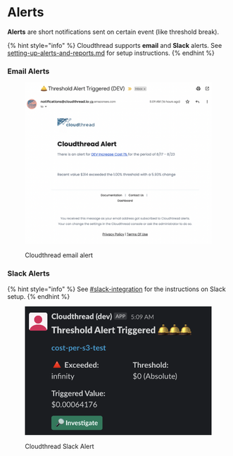 # Alerts

**Alerts** are short notifications sent on certain event (like threshold break).

{% hint style="info" %}
Cloudthread supports **email** and **Slack** alerts. See [setting-up-alerts-and-reports.md](../../guides/monitoring-cloud-costs/setting-up-alerts-and-reports.md "mention") for setup instructions.
{% endhint %}

### Email Alerts

<figure><img src="../../.gitbook/assets/image (25).png" alt=""><figcaption><p>Cloudthread email alert</p></figcaption></figure>

### Slack Alerts

{% hint style="info" %}
See [#slack-integration](../settings/slack-integration.md#slack-integration "mention") for the instructions on Slack setup.
{% endhint %}

<figure><img src="../../.gitbook/assets/image (3) (1).png" alt=""><figcaption><p>Cloudthread Slack Alert</p></figcaption></figure>
